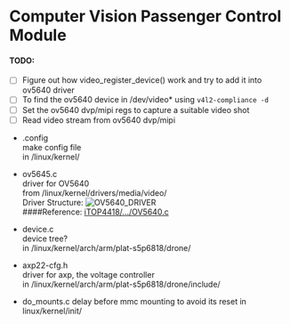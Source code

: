 # Computer Vision Passenger Control Module

#### TODO:
- [ ] Figure out how video_register_device() work and try to add it into ov5640 driver
- [ ] To find the ov5640 device in /dev/video\* using `v4l2-compliance -d`
- [ ] Set the ov5640 dvp/mipi regs to capture a suitable video shot
- [ ] Read video stream from ov5640 dvp/mipi

* .config  
make config file  
in /linux/kernel/

* ov5645.c  
driver for OV5640  
from /linux/kernel/drivers/media/video/  
Driver Structure: ![OV5640_DRIVER](https://lh3.googleusercontent.com/7jsnxkgSMBU3xvV8KxoLITNiqcy_nI-HOm3o7MYqiB2_yZhk_Qi8kV46sbs-Yf-K131zlzRcZ7R8jA=w5000-no)  
####Reference: [iTOP4418/.../OV5640.c](https://github.com/iTOP4418/kernel-3.4.39/blob/topeet_develop/kernel-3.4.39/drivers/media/video/ov5640.c)  

* device.c  
device tree?  
in /linux/kernel/arch/arm/plat-s5p6818/drone/

* axp22-cfg.h  
driver for axp, the voltage controller  
in /linux/kernel/arch/arm/plat-s5p6818/drone/include/

* do_mounts.c 
delay before mmc mounting to avoid its reset
in linux/kernel/init/

